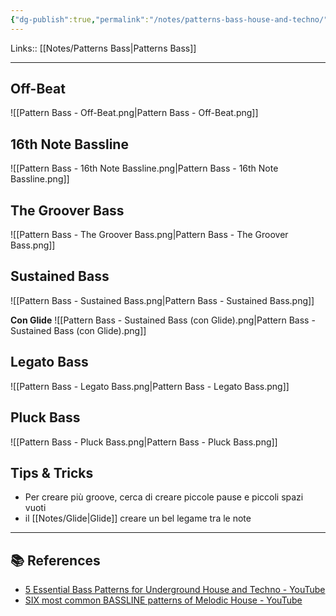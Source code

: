 ```yaml
---
{"dg-publish":true,"permalink":"/notes/patterns-bass-house-and-techno/"}
---
```


Links:: [[Notes/Patterns Bass\|Patterns Bass]]

---

## Off-Beat

![[Pattern Bass - Off-Beat.png\|Pattern Bass - Off-Beat.png]]

## 16th Note Bassline

![[Pattern Bass - 16th Note Bassline.png\|Pattern Bass - 16th Note Bassline.png]]


## The Groover Bass

![[Pattern Bass - The Groover Bass.png\|Pattern Bass - The Groover Bass.png]]

## Sustained Bass

![[Pattern Bass - Sustained Bass.png\|Pattern Bass - Sustained Bass.png]]

**Con Glide**
![[Pattern Bass - Sustained Bass (con Glide).png\|Pattern Bass - Sustained Bass (con Glide).png]]

## Legato Bass


![[Pattern Bass - Legato Bass.png\|Pattern Bass - Legato Bass.png]]

## Pluck Bass

![[Pattern Bass - Pluck Bass.png\|Pattern Bass - Pluck Bass.png]]



## Tips & Tricks

- Per creare più groove, cerca di creare piccole pause e piccoli spazi vuoti
- il [[Notes/Glide\|Glide]] creare un bel legame tra le note


---

## 📚 References

- [5 Essential Bass Patterns for Underground House and Techno - YouTube](https://www.youtube.com/watch?v=uQ0Sgy0Bikc)
- [SIX most common BASSLINE patterns of Melodic House - YouTube](https://www.youtube.com/watch?v=asesMglv8lY)